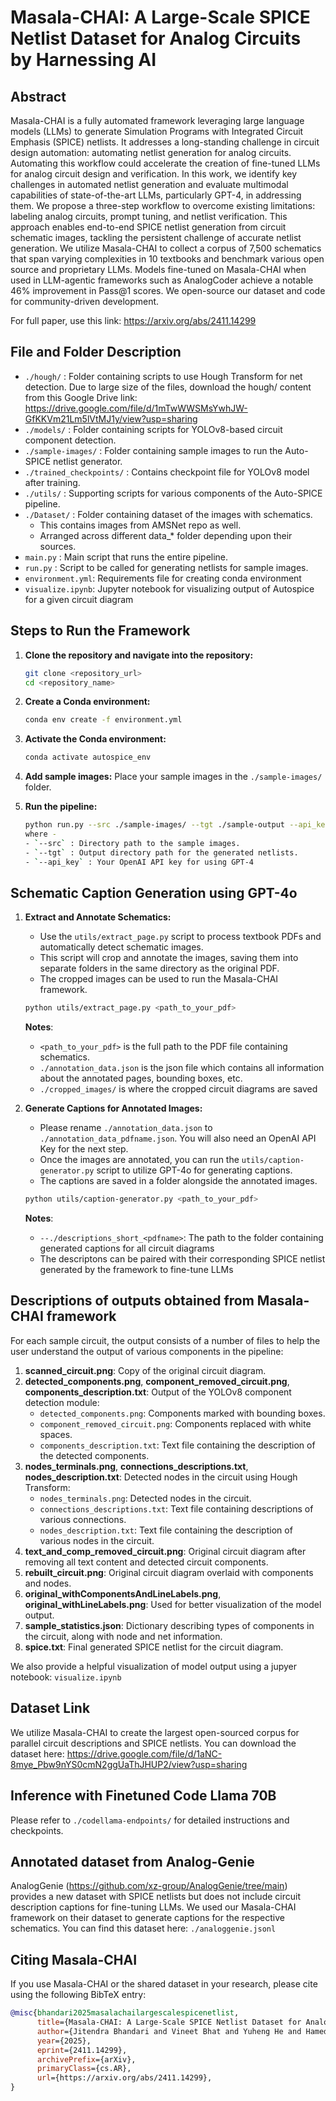 # Masala-CHAI: A Large-Scale SPICE Netlist Dataset for Analog Circuits by Harnessing AI

## Abstract
Masala-CHAI is a fully automated framework leveraging large language models (LLMs) to generate Simulation Programs with Integrated Circuit Emphasis (SPICE) netlists. It addresses a long-standing challenge in circuit design automation: automating netlist generation for analog circuits. Automating this workflow could accelerate the creation of fine-tuned LLMs for analog circuit design and verification. In this work, we identify key challenges in automated netlist generation and evaluate multimodal capabilities of state-of-the-art LLMs, particularly GPT-4, in addressing them. We propose a three-step workflow to overcome existing limitations: labeling analog circuits, prompt tuning, and netlist verification. This approach enables end-to-end SPICE netlist generation from circuit schematic images, tackling the persistent challenge of accurate netlist generation. We utilize Masala-CHAI to collect a corpus of 7,500 schematics that span varying complexities in 10 textbooks and benchmark various open source and proprietary LLMs. Models fine-tuned on Masala-CHAI when used in LLM-agentic frameworks such as AnalogCoder achieve a notable 46% improvement in Pass@1 scores. We open-source our dataset and code for community-driven development.

For full paper, use this link: https://arxiv.org/abs/2411.14299

## File and Folder Description

- `./hough/` : Folder containing scripts to use Hough Transform for net detection. Due to large size of the files, download the hough/ content from this Google Drive link: https://drive.google.com/file/d/1mTwWWSMsYwhJW-GfKKVm21Lm5lVtMJ1y/view?usp=sharing
- `./models/` : Folder containing scripts for YOLOv8-based circuit component detection.
- `./sample-images/` : Folder containing sample images to run the Auto-SPICE netlist generator.
- `./trained_checkpoints/` : Contains checkpoint file for YOLOv8 model after training.
- `./utils/` : Supporting scripts for various components of the Auto-SPICE pipeline.
- `./Dataset/` : Folder containing dataset of the images with schematics.
     - This contains images from AMSNet repo as well.
     - Arranged across different data_* folder depending upon their sources.
- `main.py` : Main script that runs the entire pipeline.
- `run.py` : Script to be called for generating netlists for sample images.
- `environment.yml`: Requirements file for creating conda environment
- `visualize.ipynb`: Jupyter notebook for visualizing output of Autospice for a given circuit diagram

## Steps to Run the Framework

1. **Clone the repository and navigate into the repository:**

   ```bash
   git clone <repository_url>
   cd <repository_name>
2. **Create a Conda environment:**

   ```bash
   conda env create -f environment.yml
3. **Activate the Conda environment:**
	```bash
   conda activate autospice_env
4. **Add sample images:**
	Place your sample images in the `./sample-images/` folder.
5. **Run the pipeline:**
	```bash
	python run.py --src ./sample-images/ --tgt ./sample-output --api_key <openai_api_key>
	where - 
	- `--src` : Directory path to the sample images.
	- `--tgt` : Output directory path for the generated netlists.
	- `--api_key` : Your OpenAI API key for using GPT-4

## Schematic Caption Generation using GPT-4o

1. **Extract and Annotate Schematics:**
    - Use the `utils/extract_page.py` script to process textbook PDFs and automatically detect schematic images.
    - This script will crop and annotate the images, saving them into separate folders in the same directory as the original PDF.
    - The cropped images can be used to run the Masala-CHAI framework.

    ```bash
    python utils/extract_page.py <path_to_your_pdf> 
    ```
    **Notes**:
    - `<path_to_your_pdf>` is the full path to the PDF file containing schematics.
    - `./annotation_data.json` is the json file which contains all information about the annotated pages, bounding boxes, etc.
    - `./cropped_images/` is where the cropped circuit diagrams are saved

2. **Generate Captions for Annotated Images:**
    - Please rename `./annotation_data.json` to `./annotation_data_pdfname.json`. You will also need an OpenAI API Key for the next step.
    - Once the images are annotated, you can run the `utils/caption-generator.py` script to utilize GPT-4o for generating captions.
    - The captions are saved in a folder alongside the annotated images.

    ```bash
    python utils/caption-generator.py <path_to_your_pdf> 
    ```
    **Notes**:
    - `--./descriptions_short_<pdfname>`: The path to the folder containing generated captions for all circuit diagrams
    - The descriptons can be paired with their corresponding SPICE netlist generated by the framework to fine-tune LLMs


## Descriptions of outputs obtained from Masala-CHAI framework

For each sample circuit, the output consists of a number of files to help the user understand the output of various components in the pipeline:

1. **scanned_circuit.png**: Copy of the original circuit diagram.
2. **detected_components.png**, **component_removed_circuit.png**, **components_description.txt**: Output of the YOLOv8 component detection module:
   - `detected_components.png`: Components marked with bounding boxes.
   - `component_removed_circuit.png`: Components replaced with white spaces.
   - `components_description.txt`: Text file containing the description of the detected components.
3. **nodes_terminals.png**, **connections_descriptions.txt**, **nodes_description.txt**: Detected nodes in the circuit using Hough Transform:
   - `nodes_terminals.png`: Detected nodes in the circuit.
   - `connections_descriptions.txt`: Text file containing descriptions of various connections.
   - `nodes_description.txt`: Text file containing the description of various nodes in the circuit.
4. **text_and_comp_removed_circuit.png**: Original circuit diagram after removing all text content and detected circuit components.
5. **rebuilt_circuit.png**: Original circuit diagram overlaid with components and nodes.
6. **original_withComponentsAndLineLabels.png**, **original_withLineLabels.png**: Used for better visualization of the model output.
7. **sample_statistics.json**: Dictionary describing types of components in the circuit, along with node and net information.
8. **spice.txt**: Final generated SPICE netlist for the circuit diagram.

We also provide a helpful visualization of model output using a jupyer notebook: `visualize.ipynb`

## Dataset Link

We utilize Masala-CHAI to create the largest open-sourced corpus for parallel circuit descriptions and SPICE netlists. You can download the dataset here: https://drive.google.com/file/d/1aNC-8mye_Pbw9nYS0cmN2ggUaThJHUP2/view?usp=sharing

## Inference with Finetuned Code Llama 70B

Please refer to `./codellama-endpoints/` for detailed instructions and checkpoints.

## Annotated dataset from Analog-Genie

AnalogGenie (https://github.com/xz-group/AnalogGenie/tree/main) provides a new dataset with SPICE netlists but does not include circuit description captions for fine-tuning LLMs. We used our Masala-CHAI framework on their dataset to generate captions for the respective schematics. You can find this dataset here: `./analoggenie.jsonl`

## Citing Masala-CHAI

If you use Masala-CHAI or the shared dataset in your research, please cite using the following BibTeX entry:

```bibtex
@misc{bhandari2025masalachailargescalespicenetlist,
      title={Masala-CHAI: A Large-Scale SPICE Netlist Dataset for Analog Circuits by Harnessing AI}, 
      author={Jitendra Bhandari and Vineet Bhat and Yuheng He and Hamed Rahmani and Siddharth Garg and Ramesh Karri},
      year={2025},
      eprint={2411.14299},
      archivePrefix={arXiv},
      primaryClass={cs.AR},
      url={https://arxiv.org/abs/2411.14299}, 
}
